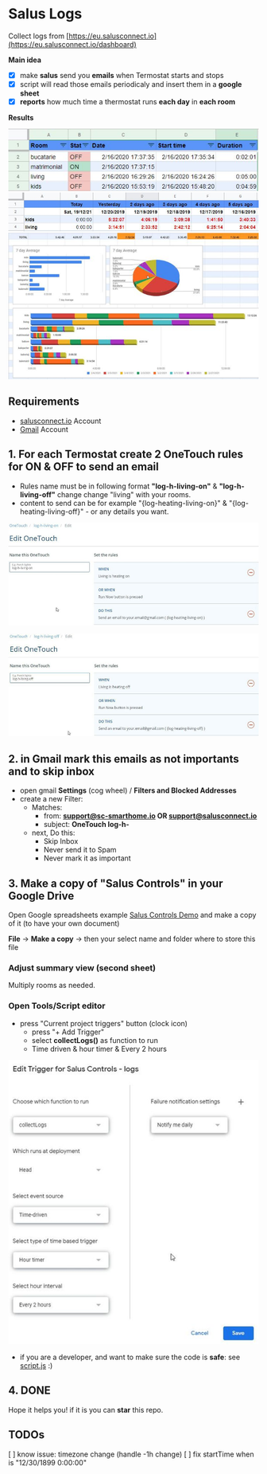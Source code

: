 # Salus Logs

Collect logs from [https://eu.salusconnect.io](https://eu.salusconnect.io/dashboard)

**Main idea**

- [x] make **salus** send you **emails** when Termostat starts and stops 
- [x] script will read those emails periodicaly and insert them in a **google sheet**
- [x] **reports** how much time a thermostat runs **each day** in **each room**

**Results**

![logs](screens/logs-examples.jpg)
![summary](screens/logs-summary.jpg)
![charts](screens/logs-charts.jpg)


## Requirements

- [salusconnect.io](https://eu.salusconnect.io/dashboard) Account
- [Gmail](https://mail.google.com/) Account


## 1. For each Termostat create 2 OneTouch rules for ON & OFF to send an email

- Rules name must be in following format **"log-h-living-on"** & **"log-h-living-off"**
  change change "living" with your rooms.
- content to send can be for example "{log-heating-living-on}" & "{log-heating-living-off}" - or any details you want.

![log-h-living-on](screens/log-h-living-on.jpg)

![log-h-living-off](screens/log-h-living-off.jpg)


## 2. in Gmail mark this emails as not importants and to skip inbox

- open gmail **Settings** (cog wheel) / **Filters and Blocked Addresses**
- create a new Filter:
    - Matches: 
      - from: **support@sc-smarthome.io OR support@salusconnect.io**
      - subject: **OneTouch log-h-**
    - next, Do this: 
      - Skip Inbox
      - Never send it to Spam
      - Never mark it as important

## 3. Make a copy of "Salus Controls" in your Google Drive

Open Google spreadsheets example [Salus Controls Demo](https://docs.google.com/spreadsheets/d/185eJTC7BAHvtVL5FA-NkhWEhe1ENYjVyGXD5xyUEPTA/edit?usp=sharing)
and make a copy of it (to have your own document)

**File** -> **Make a copy** -> 
  then your select name and folder where to store this file

### Adjust summary view (second sheet)

Multiply rooms as needed.

### Open Tools/Script editor

- press "Current project triggers" button (clock icon)
    - press "+ Add Trigger"
    - select **collectLogs()** as function to run
    - Time driven & hour timer & Every 2 hours

![trigger](screens/run-trigger.jpg)

- if you are a developer, and want to make sure the code is **safe**: see [script.js](script.js) :) 

## 4. DONE

Hope it helps you! if it is you can **star** this repo.


## TODOs

[ ] know issue: timezone change (handle -1h change)
[ ] fix startTime when is "12/30/1899 0:00:00"